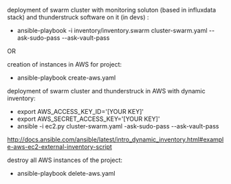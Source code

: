 deployment of swarm cluster with monitoring soluton (based in influxdata stack) and thunderstruck software on it (in devs) :
 - ansible-playbook -i inventory/inventory.swarm cluster-swarm.yaml --ask-sudo-pass --ask-vault-pass

OR

 creation of instances in AWS for project:
  - ansible-playbook create-aws.yaml

 deployment of swarm cluster and thunderstruck  in AWS with dynamic inventory:
  - export AWS_ACCESS_KEY_ID='[YOUR KEY]'
  - export AWS_SECRET_ACCESS_KEY='[YOUR KEY]'
  - ansible -i ec2.py cluster-swarm.yaml -ask-sudo-pass --ask-vault-pass
    
   http://docs.ansible.com/ansible/latest/intro_dynamic_inventory.html#example-aws-ec2-external-inventory-script

 destroy all AWS instances of the project: 
  - ansible-playbook delete-aws.yaml

